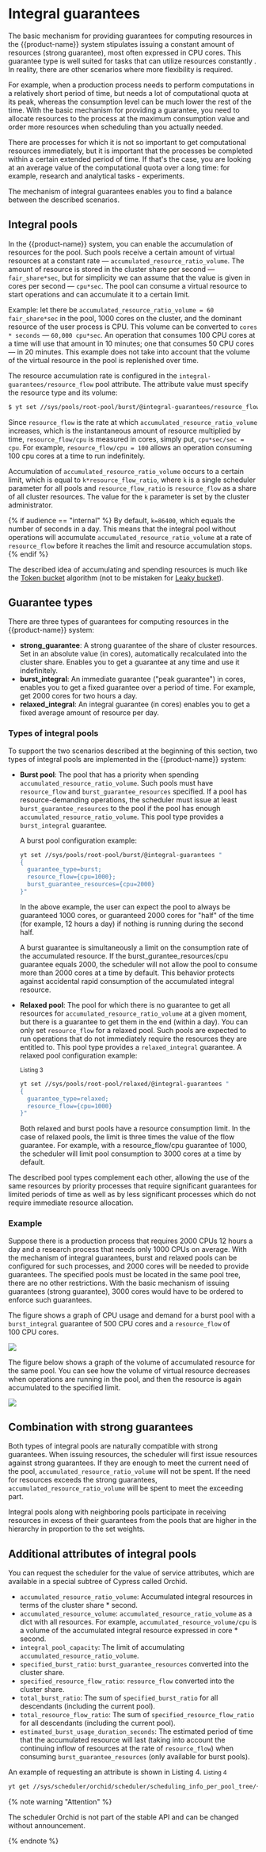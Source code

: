 # Integral guarantees

The basic mechanism for providing guarantees for computing resources in the {{product-name}} system stipulates issuing a constant amount of resources (strong guarantee), most often expressed in CPU cores. This guarantee type is well suited for tasks that can utilize resources constantly . In reality, there are other scenarios where more flexibility is required.

For example, when a production process needs to perform computations in a relatively short period of time, but needs a lot of computational quota at its peak, whereas the consumption level can be much lower the rest of the time. With the basic mechanism for providing a guarantee, you need to allocate resources to the process at the maximum consumption value and order more resources when scheduling than you actually needed.

There are processes for which it is not so important to get computational resources immediately, but it is important that the processes be completed within a certain extended period of time. If that's the case, you are looking at an average value of the computational quota over a long time: for example, research and analytical tasks - experiments.

The mechanism of integral guarantees enables you to find a balance between the described scenarios.

## Integral pools

In the {{product-name}} system, you can enable the accumulation of resources for the pool. Such pools receive a certain amount of virtual resources at a constant rate — `accumulated_resource_ratio_volume`. The amount of resource is stored in the cluster share per second — `fair_share*sec`, but for simplicity we can assume that the value is given in cores per second — `cpu*sec`. The pool can consume a virtual resource to start operations and can accumulate it to a certain limit.

Example: let there be `accumulated_resource_ratio_volume = 60 fair_share*sec` in the pool, 1000 cores on the cluster, and the dominant resource of the user process is CPU. This volume can be converted to `cores * seconds` — `60,000 cpu*sec`. An operation that consumes 100 CPU cores at a time will use that amount in 10 minutes; one that consumes 50 CPU cores — in 20 minutes. This example does not take into account that the volume of the virtual resource in the pool is replenished over time.

The resource accumulation rate is configured in the `integral-guarantees/resource_flow` pool attribute. The attribute value must specify the resource type and its volume:

```bash
$ yt set //sys/pools/root-pool/burst/@integral-guarantees/resource_flow "{cpu=100}"
```

Since `resource_flow` is the rate at which `accumulated_resource_ratio_volume` increases, which is the instantaneous amount of resource multiplied by time, `resource_flow/cpu` is measured in cores, simply put, `cpu*sec/sec = cpu`. For example, `resource_flow/cpu = 100` allows an operation consuming 100 cpu cores at a time to run indefinitely.

Accumulation of `accumulated_resource_ratio_volume` occurs to a certain limit, which is equal to `k*resource_flow_ratio`, where `k` is a single scheduler parameter for all pools and `resource_flow_ratio` is `resource_flow` as a share of all cluster resources. The value for the `k` parameter is set by the cluster administrator.

{% if audience == "internal" %}
By default, `k=86400`, which equals the number of seconds in a day. This means that the integral pool without operations will accumulate `accumulated_resource_ratio_volume` at a rate of `resource_flow` before it reaches the limit and resource accumulation stops.
{% endif %}

The described idea of accumulating and spending resources is much like the [Token bucket](https://en.wikipedia.org/wiki/Token_bucket) algorithm (not to be mistaken for [Leaky bucket](https://en.wikipedia.org/wiki/Leaky_bucket)).

## Guarantee types

There are three types of guarantees for computing resources in the {{product-name}} system:

- **strong_guarantee**: A strong guarantee of the share of cluster resources. Set in an absolute value (in cores), automatically recalculated into the cluster share. Enables you to get a guarantee at any time and use it indefinitely.
- **burst_integral**: An immediate guarantee ("peak guarantee") in cores, enables you to get a fixed guarantee over a period of time. For example, get 2000 cores for two hours a day.
- **relaxed_integral**: An integral guarantee (in cores) enables you to get a fixed average amount of resource per day.

### Types of integral pools

To support the two scenarios described at the beginning of this section, two types of integral pools are implemented in the {{product-name}} system:
- **Burst pool**: The pool that has a priority when spending `accumulated_resource_ratio_volume`. Such pools must have `resource_flow` and `burst_guarantee_resources` specified. If a pool has resource-demanding operations, the scheduler must issue at least `burst_guarantee_resources` to the pool if the pool has enough `accumulated_resource_ratio_volume`. This pool type provides a `burst_integral` guarantee.

    A burst pool configuration example:

   ```bash
   yt set //sys/pools/root-pool/burst/@integral-guarantees "
   {
     guarantee_type=burst;
     resource_flow={cpu=1000};
     burst_guarantee_resources={cpu=2000}
   }"
   ```

    In the above example, the user can expect the pool to always be guaranteed 1000 cores, or guaranteed 2000 cores for "half" of the time (for example, 12 hours a day) if nothing is running during the second half.

    A burst guarantee is simultaneously a limit on the consumption rate of the accumulated resource. If the burst_gurantee_resources/cpu guarantee equals 2000, the scheduler will not allow the pool to consume more than 2000 cores at a time by default. This behavior protects against accidental rapid consumption of the accumulated integral resource.

- **Relaxed pool**: The pool for which there is no guarantee to get all resources for `accumulated_resource_ratio_volume` at a given moment, but there is a guarantee to get them in the end (within a day). You can only set `resource_flow` for a relaxed pool. Such pools are expected to run operations that do not immediately require the resources they are entitled to. This pool type provides a `relaxed_integral` guarantee.
A relaxed pool configuration example:

    <small>Listing 3</small>
    ```bash
    yt set //sys/pools/root-pool/relaxed/@integral-guarantees "
    {
      guarantee_type=relaxed;
      resource_flow={cpu=1000}
    }"
    ```

    Both relaxed and burst pools have a resource consumption limit. In the case of relaxed pools, the limit is three times the value of the flow guarantee. For example, with a resource_flow/cpu guarantee of 1000, the scheduler will limit pool consumption to 3000 cores at a time by default.

The described pool types complement each other, allowing the use of the same resources by priority processes that require significant guarantees for limited periods of time as well as by less significant processes which do not require immediate resource allocation.

### Example

Suppose there is a production process that requires 2000 CPUs 12 hours a day and a research process that needs only 1000 CPUs on average. With the mechanism of integral guarantees, burst and relaxed pools can be configured for such processes, and 2000 cores will be needed to provide guarantees. The specified pools must be located in the same pool tree, there are no other restrictions. With the basic mechanism of issuing guarantees (strong guarantee), 3000 cores would have to be ordered to enforce such guarantees.

The figure shows a graph of CPU usage and demand for a burst pool with a `burst_integral` guarantee of 500 CPU cores and a `resource_flow` of 100 CPU cores.

![](../../../../../images/pool_consumption.png)

The figure below shows a graph of the volume of accumulated resource for the same pool. You can see how the volume of virtual resource decreases when operations are running in the pool, and then the resource is again accumulated to the specified limit.

![](../../../../../images/pool_accumulated_resource_ratio_volume.png)

## Combination with strong guarantees

Both types of integral pools are naturally compatible with strong guarantees. When issuing resources, the scheduler will first issue resources against strong guarantees. If they are enough to meet the current need of the pool, `accumulated_resource_ratio_volume` will not be spent. If the need for resources exceeds the strong guarantees, `accumulated_resource_ratio_volume` will be spent to meet the exceeding part.

Integral pools along with neighboring pools participate in receiving resources in excess of their guarantees from the pools that are higher in the hierarchy in proportion to the set weights.

## Additional attributes of integral pools

You can request the scheduler for the value of service attributes, which are available in a special subtree of Cypress called Orchid.

- `accumulated_resource_ratio_volume`: Accumulated integral resources in terms of the cluster share * second.
- `accumulated_resource_volume`: `accumulated_resource_ratio_volume` as a dict with all resources. For example, `accumulated_resource_volume/cpu` is a volume of the accumulated integral resource expressed in core * second.
- `integral_pool_capacity`: The limit of accumulating `accumulated_resource_ratio_volume`.
- `specified_burst_ratio`: `burst_guarantee_resources` converted into the cluster share.
- `specified_resource_flow_ratio`: `resource_flow` converted into the cluster share.
- `total_burst_ratio`: The sum of `specified_burst_ratio` for all descendants (including the current pool).
- `total_resource_flow_ratio`: The sum of `specified_resource_flow_ratio` for all descendants (including the current pool).
- `estimated_burst_usage_duration_seconds`: The estimated period of time that the accumulated resource will last (taking into account the continuing inflow of resources at the rate of `resource_flow`) when consuming `burst_guarantee_resources` (only available for burst pools).

An example of requesting an attribute is shown in Listing 4.
<small>Listing 4</small>

```bash
yt get //sys/scheduler/orchid/scheduler/scheduling_info_per_pool_tree/{{pool-tree}}/fair_share_info/pools/pool_name/integral_pool_capacity
```

{% note warning "Attention" %}

The scheduler Orchid is not part of the stable API and can be changed without announcement.

{% endnote %}
